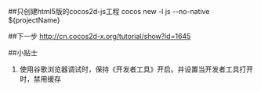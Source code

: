 ##只创建html5版的cocos2d-js工程
cocos new -l js --no-native ${projectName}

##下一步
http://cn.cocos2d-x.org/tutorial/show?id=1645

##小贴士
1. 使用谷歌浏览器调试时，保持《开发者工具》开启。并设置当开发者工具打开时，禁用缓存